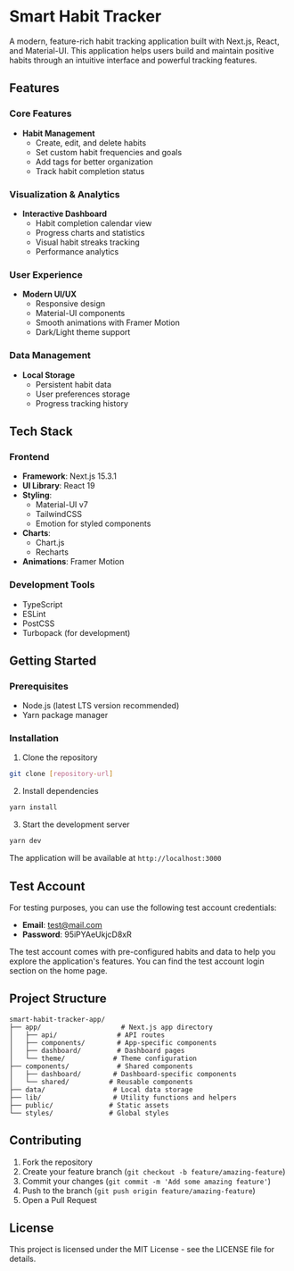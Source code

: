 # Smart Habit Tracker

A modern, feature-rich habit tracking application built with Next.js, React, and Material-UI. This application helps users build and maintain positive habits through an intuitive interface and powerful tracking features.

## Features

### Core Features
- **Habit Management**
  - Create, edit, and delete habits
  - Set custom habit frequencies and goals
  - Add tags for better organization
  - Track habit completion status

### Visualization & Analytics
- **Interactive Dashboard**
  - Habit completion calendar view
  - Progress charts and statistics
  - Visual habit streaks tracking
  - Performance analytics

### User Experience
- **Modern UI/UX**
  - Responsive design
  - Material-UI components
  - Smooth animations with Framer Motion
  - Dark/Light theme support

### Data Management
- **Local Storage**
  - Persistent habit data
  - User preferences storage
  - Progress tracking history

## Tech Stack

### Frontend
- **Framework**: Next.js 15.3.1
- **UI Library**: React 19
- **Styling**: 
  - Material-UI v7
  - TailwindCSS
  - Emotion for styled components
- **Charts**: 
  - Chart.js
  - Recharts
- **Animations**: Framer Motion

### Development Tools
- TypeScript
- ESLint
- PostCSS
- Turbopack (for development)

## Getting Started

### Prerequisites
- Node.js (latest LTS version recommended)
- Yarn package manager

### Installation
1. Clone the repository
```bash
git clone [repository-url]
```

2. Install dependencies
```bash
yarn install
```

3. Start the development server
```bash
yarn dev
```

The application will be available at `http://localhost:3000`

## Test Account

For testing purposes, you can use the following test account credentials:

- **Email**: test@mail.com
- **Password**: 95iPYAeUkjcD8xR

The test account comes with pre-configured habits and data to help you explore the application's features. You can find the test account login section on the home page.

## Project Structure

```
smart-habit-tracker-app/
├── app/                    # Next.js app directory
│   ├── api/               # API routes
│   ├── components/        # App-specific components
│   ├── dashboard/         # Dashboard pages
│   └── theme/            # Theme configuration
├── components/            # Shared components
│   ├── dashboard/        # Dashboard-specific components
│   └── shared/          # Reusable components
├── data/                 # Local data storage
├── lib/                  # Utility functions and helpers
├── public/              # Static assets
└── styles/              # Global styles
```

## Contributing

1. Fork the repository
2. Create your feature branch (`git checkout -b feature/amazing-feature`)
3. Commit your changes (`git commit -m 'Add some amazing feature'`)
4. Push to the branch (`git push origin feature/amazing-feature`)
5. Open a Pull Request

## License

This project is licensed under the MIT License - see the LICENSE file for details.
